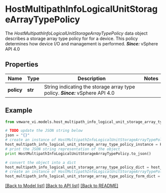 # HostMultipathInfoLogicalUnitStorageArrayTypePolicy

The *HostMultipathInfoLogicalUnitStorageArrayTypePolicy* data object describes a storage array type policy for for a device.  This policy determines how device I/O and management is performed.  ***Since:*** vSphere API 4.0 

## Properties
Name | Type | Description | Notes
------------ | ------------- | ------------- | -------------
**policy** | **str** | String indicating the storage array type policy.  ***Since:*** vSphere API 4.0  | 

## Example

```python
from vmware_vi.models.host_multipath_info_logical_unit_storage_array_type_policy import HostMultipathInfoLogicalUnitStorageArrayTypePolicy

# TODO update the JSON string below
json = "{}"
# create an instance of HostMultipathInfoLogicalUnitStorageArrayTypePolicy from a JSON string
host_multipath_info_logical_unit_storage_array_type_policy_instance = HostMultipathInfoLogicalUnitStorageArrayTypePolicy.from_json(json)
# print the JSON string representation of the object
print HostMultipathInfoLogicalUnitStorageArrayTypePolicy.to_json()

# convert the object into a dict
host_multipath_info_logical_unit_storage_array_type_policy_dict = host_multipath_info_logical_unit_storage_array_type_policy_instance.to_dict()
# create an instance of HostMultipathInfoLogicalUnitStorageArrayTypePolicy from a dict
host_multipath_info_logical_unit_storage_array_type_policy_form_dict = host_multipath_info_logical_unit_storage_array_type_policy.from_dict(host_multipath_info_logical_unit_storage_array_type_policy_dict)
```
[[Back to Model list]](../README.md#documentation-for-models) [[Back to API list]](../README.md#documentation-for-api-endpoints) [[Back to README]](../README.md)


